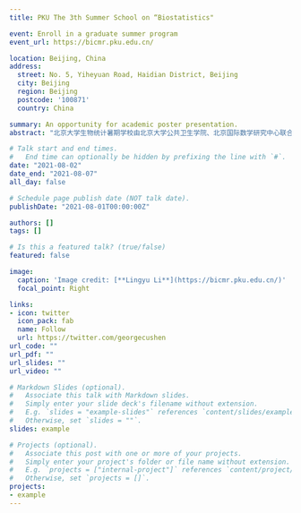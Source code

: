```yaml
---
title: PKU The 3th Summer School on “Biostatistics"

event: Enroll in a graduate summer program
event_url: https://bicmr.pku.edu.cn/

location: Beijing, China
address:
  street: No. 5, Yiheyuan Road, Haidian District, Beijing
  city: Beijing
  region: Beijing
  postcode: '100871'
  country: China

summary: An opportunity for academic poster presentation.
abstract: "北京大学生物统计暑期学校由北京大学公共卫生学院、北京国际数学研究中心联合主办，北京大学公共卫生学院生物统计系承办。本期暑期学校邀请了来自美国北卡罗莱纳大学教堂山分校的两位国际著名生物统计学家，聚焦生存分析学科前沿，通过线上课堂+线下答疑和辅导的形式，旨在加快生物统计学与数学、预防医学、药学、健康大数据等学科的交叉融通，为热爱生物统计并有志于相关研究的优秀研究生和青年学者提供世界一流大学的学习体验。2021年暑期学校的主题为生存分析(Survival Analysis)，它是研究生存现象和响应时间数据及其统计规律的一门学科。具体来说，它是根据试验或调查数据对感兴趣的生存时间或结局事件时间进行分析和推断，并研究生存或结局时间与众多影响因素间关系的方法。生存分析是生物统计学中研究复杂数据分析使用频率最高的基础工具学科，其在生物学、临床医学、公共卫生、疫苗等药物研发、精准医疗、保险精算、可靠性研究等领域有着广泛且重要的实际应用。本次暑期学校面向国内外统计学、生物统计、流行病与卫生统计学、公共卫生、数据科学与健康医疗大数据分析等相关专业的青年教师或科研工作者、博士后、博士研究生、硕士研究生和高年级优秀本科生招生。申请者需具备良好的数理基础、统计学基础和数据科学相关背景，对统计学、医学或健康医疗数据科学有浓厚兴趣，有志于从事该领域学术研究工作，具有较强的学术钻研能力。"

# Talk start and end times.
#   End time can optionally be hidden by prefixing the line with `#`.
date: "2021-08-02"
date_end: "2021-08-07"
all_day: false

# Schedule page publish date (NOT talk date).
publishDate: "2021-08-01T00:00:00Z"

authors: []
tags: []

# Is this a featured talk? (true/false)
featured: false

image:
  caption: 'Image credit: [**Lingyu Li**](https://bicmr.pku.edu.cn/)'
  focal_point: Right

links:
- icon: twitter
  icon_pack: fab
  name: Follow
  url: https://twitter.com/georgecushen
url_code: ""
url_pdf: ""
url_slides: ""
url_video: ""

# Markdown Slides (optional).
#   Associate this talk with Markdown slides.
#   Simply enter your slide deck's filename without extension.
#   E.g. `slides = "example-slides"` references `content/slides/example-slides.md`.
#   Otherwise, set `slides = ""`.
slides: example

# Projects (optional).
#   Associate this post with one or more of your projects.
#   Simply enter your project's folder or file name without extension.
#   E.g. `projects = ["internal-project"]` references `content/project/deep-learning/index.md`.
#   Otherwise, set `projects = []`.
projects:
- example
---
```


<!-- {{% callout note %}}
Click on the **Slides** button above to view the built-in slides feature.
{{% /callout %}}

Slides can be added in a few ways:

- **Create** slides using Wowchemy's [*Slides*](https://wowchemy.com/docs/managing-content/#create-slides) feature and link using `slides` parameter in the front matter of the talk file
- **Upload** an existing slide deck to `static/` and link using `url_slides` parameter in the front matter of the talk file
- **Embed** your slides (e.g. Google Slides) or presentation video on this page using [shortcodes](https://wowchemy.com/docs/writing-markdown-latex/).

#Further event details, including [page elements](https://wowchemy.com/docs/writing-markdown-latex/) such as image galleries, can be added to the body of this page. -->
